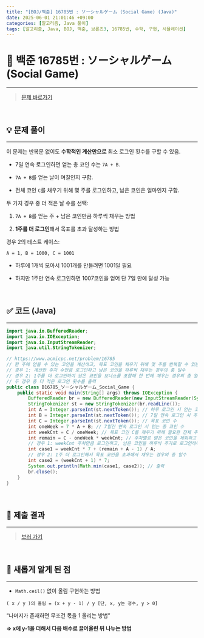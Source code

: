 ```yaml
---
title: "[BOJ/백준] 16785번 : ソーシャルゲーム (Social Game) (Java)"
date: 2025-06-01 21:01:46 +09:00
categories: [알고리즘, Java 풀이]
tags: [알고리즘, Java, BOJ, 백준, 브론즈3, 16785번, 수학, 구현, 시뮬레이션]
---
```


<!-- ========================================================================== -->

# 📘 백준 16785번 : ソーシャルゲーム (Social Game)

---

> [문제 바로가기](https://www.acmicpc.net/problem/16785)

<br>

<!-- ========================================================================== -->

## 💡 문제 풀이

---

이 문제는 반복문 없이도 **수학적인 계산만으로** 최소 로그인 횟수를 구할 수 있음.

- 7일 연속 로그인하면 얻는 총 코인 수는 `7A + B`.

- `7A + B`를 얻는 날이 며칠인지 구함.

- 전체 코인 `C`를 채우기 위해 몇 주를 로그인하고, 남은 코인은 얼마인지 구함.

두 가지 경우 중 더 적은 날 수를 선택:

1. `7A + B`를 얻는 주 + 남은 코인만큼 하루씩 채우는 방법

2. **1주를 더 로그인**해서 목표를 초과 달성하는 방법

경우 2의 테스트 케이스:

`A = 1, B = 1000, C = 1001`

- 하루에 1개씩 모아서 1001개를 만들려면 1001일 필요

- 하지만 1주만 연속 로그인하면 1007코인을 얻어 단 7일 만에 달성 가능

<br>

<!-- ========================================================================== -->

## ✅ 코드 (Java)

---

```java
import java.io.BufferedReader;
import java.io.IOException;
import java.io.InputStreamReader;
import java.util.StringTokenizer;

// https://www.acmicpc.net/problem/16785
// 한 주에 얻을 수 있는 코인을 계산하고, 목표 코인을 채우기 위해 몇 주를 반복할 수 있는지와 남은 코인을 계산
// 경우 1: 계산한 주차 수만큼 로그인하고 남은 코인을 하루씩 채우는 경우의 총 일수
// 경우 2: 1주를 더 로그인하여 남은 코인을 보너스를 포함해 한 번에 채우는 경우의 총 일수
// 두 경우 중 더 적은 로그인 횟수를 출력
public class B16785_ソーシャルゲーム_Social_Game {
	public static void main(String[] args) throws IOException {
		BufferedReader br = new BufferedReader(new InputStreamReader(System.in));
		StringTokenizer st = new StringTokenizer(br.readLine());
		int A = Integer.parseInt(st.nextToken()); // 하루 로그인 시 얻는 코인 수
		int B = Integer.parseInt(st.nextToken()); // 7일 연속 로그인 시 추가로 받는 보너스 코인
		int C = Integer.parseInt(st.nextToken()); // 목표 코인 수
		int oneWeek = 7 * A + B; // 7일간 연속 로그인 시 얻는 총 코인 수
		int weekCnt = C / oneWeek; // 목표 코인 C를 채우기 위해 필요한 전체 주차 수
		int remain = C - oneWeek * weekCnt; // 주차별로 얻은 코인을 제외하고 남은 코인 수
		// 경우 1: weekCnt 주차만큼 로그인하고, 남은 코인을 하루씩 추가로 로그인하여 채우는 경우의 총 일수
		int case1 = weekCnt * 7 + (remain + A - 1) / A;
		// 경우 2: 1주 더 로그인해서 목표 코인을 초과해서 채우는 경우의 총 일수
		int case2 = (weekCnt + 1) * 7;
		System.out.println(Math.min(case1, case2)); // 출력
		br.close();
	}
}
```

<br>

<!-- ========================================================================== -->

## 💾 제출 결과

---

> [보러 가기](https://www.acmicpc.net/status?from_mine=1&problem_id=16785&user_id=juyn2000)

<br>

<!-- ========================================================================== -->

## 🧩 새롭게 알게 된 점

---

- `Math.ceil()` 없이 올림 구현하는 방법

`( x / y )의 올림 = (x + y - 1) / y [단, x, y는 정수, y > 0]`

“나머지가 존재하면 무조건 몫을 1 올리는 방법”

**⇒ x에 y-1을 더해서 다음 배수로 끌어올린 뒤 나누는 방법**

<br>

<!-- ========================================================================== -->

<!--

## 🔗 참고한 자료

---

- []()

- []()

<br>
-->
